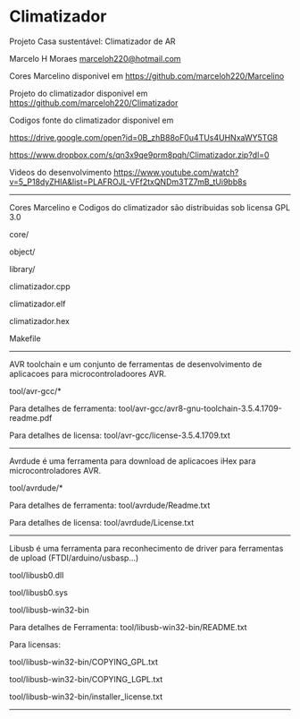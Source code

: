 # Climatizador
Projeto Casa sustentável: Climatizador de AR

Marcelo H Moraes
marceloh220@hotmail.com

Cores Marcelino disponivel em
https://github.com/marceloh220/Marcelino

Projeto do climatizador disponivel em
https://github.com/marceloh220/Climatizador

Codigos fonte do climatizador disponivel em

https://drive.google.com/open?id=0B_zhB88oF0u4TUs4UHNxaWY5TG8

https://www.dropbox.com/s/qn3x9qe9prm8pqh/Climatizador.zip?dl=0

Videos do desenvolvimento
https://www.youtube.com/watch?v=5_P18dyZHlA&list=PLAFROJL-VFf2txQNDm3TZ7mB_tUi9bb8s

**************************************************************************************

Cores Marcelino e Codigos do climatizador são distribuidas sob licensa GPL 3.0

core/

object/

library/

climatizador.cpp

climatizador.elf

climatizador.hex

Makefile

**************************************************************************************

AVR toolchain e um conjunto de ferramentas de desenvolvimento de aplicacoes
para microcontroladoores AVR.

tool/avr-gcc/*

Para detalhes de ferramenta: 
tool/avr-gcc/avr8-gnu-toolchain-3.5.4.1709-readme.pdf

Para detalhes de licensa: 
tool/avr-gcc/license-3.5.4.1709.txt

**************************************************************************************

Avrdude é uma ferramenta para download de aplicacoes iHex para microcontroladores AVR.

tool/avrdude/*

Para detalhes de ferramenta: 
tool/avrdude/Readme.txt

Para detalhes de licensa: 
tool/avrdude/License.txt

**************************************************************************************

Libusb é uma ferramenta para reconhecimento de driver para ferramentas de upload
(FTDI/arduino/usbasp...)

tool/libusb0.dll

tool/libusb0.sys

tool/libusb-win32-bin

Para detalhes de Ferramenta: 
tool/libusb-win32-bin/README.txt

Para licensas: 

tool/libusb-win32-bin/COPYING_GPL.txt

tool/libusb-win32-bin/COPYING_LGPL.txt

tool/libusb-win32-bin/installer_license.txt

**************************************************************************************

